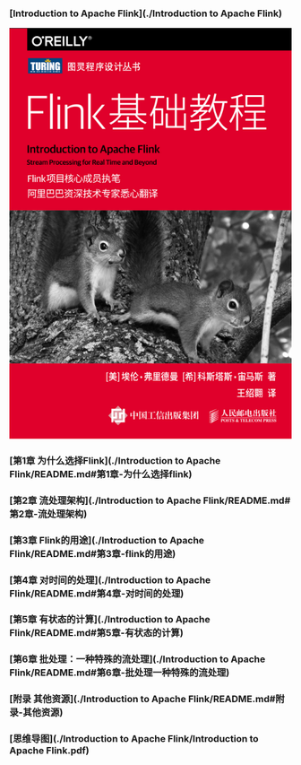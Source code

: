 ### [Introduction to Apache Flink](./Introduction to Apache Flink)
![image-20210118210445939](image/image-20210118210445939.png)



### [第1章 为什么选择Flink](./Introduction to Apache Flink/README.md#第1章-为什么选择flink)

### [第2章 流处理架构](./Introduction to Apache Flink/README.md#第2章-流处理架构)
### [第3章 Flink的用途](./Introduction to Apache Flink/README.md#第3章-flink的用途)
### [第4章 对时间的处理](./Introduction to Apache Flink/README.md#第4章-对时间的处理)
### [第5章 有状态的计算](./Introduction to Apache Flink/README.md#第5章-有状态的计算)
### [第6章 批处理：一种特殊的流处理](./Introduction to Apache Flink/README.md#第6章-批处理一种特殊的流处理)
### [附录 其他资源](./Introduction to Apache Flink/README.md#附录-其他资源)



### [思维导图](./Introduction to Apache Flink/Introduction to Apache Flink.pdf)

